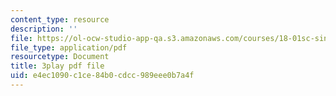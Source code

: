 ```yaml
---
content_type: resource
description: ''
file: https://ol-ocw-studio-app-qa.s3.amazonaws.com/courses/18-01sc-single-variable-calculus-fall-2010/e4ec1090c1ce84b0cdcc989eee0b7a4f_eRCN3daFCmU.pdf
file_type: application/pdf
resourcetype: Document
title: 3play pdf file
uid: e4ec1090-c1ce-84b0-cdcc-989eee0b7a4f
---
```

